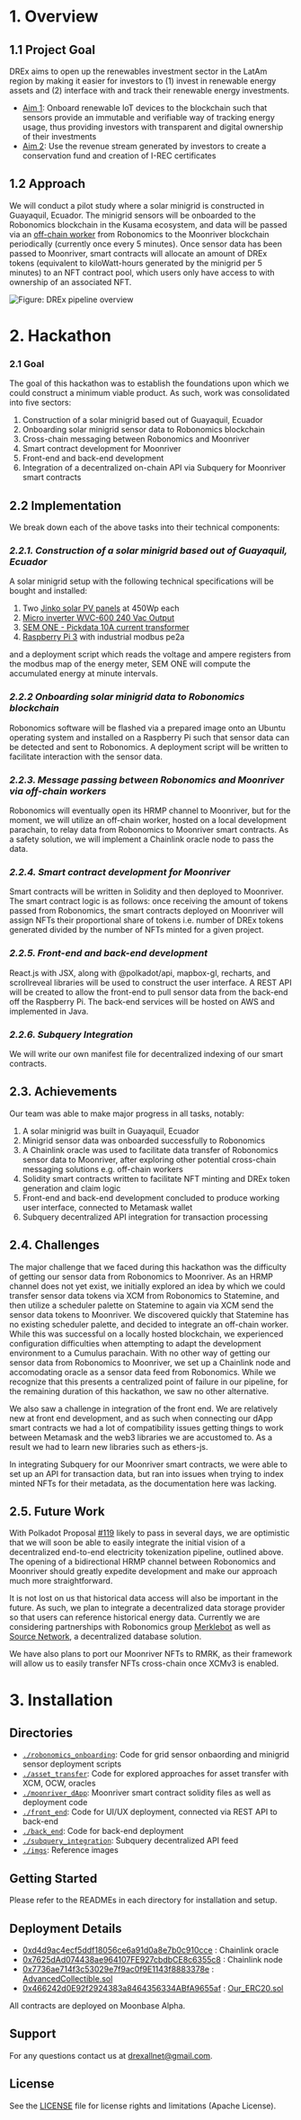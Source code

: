 # 1. Overview
## 1.1 Project Goal 
DREx aims to open up the renewables investment sector in the LatAm region by making it easier for investors to (1) invest in renewable energy assets and (2) interface with and track their renewable energy investments. 
* <ins>Aim 1</ins>: Onboard renewable IoT devices to the blockchain such that sensors provide an immutable and verifiable way of tracking energy usage, thus providing investors with transparent and digital ownership of their investments
* <ins>Aim 2</ins>: Use the revenue stream generated by investors to create a conservation fund and creation of I-REC certificates

## 1.2 Approach 
We will conduct a pilot study where a solar minigrid is constructed in Guayaquil, Ecuador. The minigrid sensors will be onboarded to the Robonomics blockchain in the Kusama ecosystem, and data will be passed via an [off-chain worker](https://docs.substrate.io/reference/how-to-guides/offchain-workers/) from Robonomics to the Moonriver blockchain periodically (currently once every 5 minutes). Once sensor data has been passed to Moonriver, smart contracts will allocate an amount of DREx tokens (equivalent to kiloWatt-hours generated by the minigrid per 5 minutes) to an NFT contract pool, which users only have access to with ownership of an associated NFT. 

![Figure: DREx pipeline overview](./imgs/overview_figure.png "*Figure 1*: DREx pipeline overview")

# 2.  Hackathon
### 2.1 Goal
The goal of this hackathon was to establish the foundations upon which we could construct a minimum viable product. As such, work was consolidated into five sectors:

1. Construction of a solar minigrid based out of Guayaquil, Ecuador
2. Onboarding solar minigrid sensor data to Robonomics blockchain
3. Cross-chain messaging between Robonomics and Moonriver 
4. Smart contract development for Moonriver
5. Front-end and back-end development 
6. Integration of a decentralized on-chain API via Subquery for Moonriver smart contracts

## 2.2 Implementation
We break down each of the above tasks into their technical components:

### *2.2.1. Construction of a solar minigrid based out of Guayaquil, Ecuador*
  A solar minigrid setup with the following technical specifications will be bought and installed:
  1. Two [Jinko solar PV panels](https://www.solarmaxstore.com/jinko-solar-450-watt-tiger-bifcial-mono-perc-solar-panel-clear-frame-white-backsheet-bow-156-half-cell.html) at 450Wp each 
  2. [Micro inverter WVC-600 240 Vac Output](https://www.amazon.com/MarsRock-Waterproof-Inverter-AC80-160V-Efficiency/dp/B075M8J35S)
  3. [SEM ONE - Pickdata 10A current transformer](https://www.pickdata.net/sites/default/files/Manual_SEM_One_V08-191218-EN.pdf)
  4. [Raspberry Pi 3](https://www.raspberrypi.com/products/raspberry-pi-3-model-b/) with industrial modbus pe2a

  and a deployment script which reads the voltage and ampere registers from the modbus map of the energy meter, SEM ONE will compute the accumulated energy at minute intervals.

### *2.2.2 Onboarding solar minigrid data to Robonomics blockchain*
Robonomics software will be flashed via a prepared image onto an Ubuntu operating system and installed on a Raspberry Pi such that sensor data can be detected and sent to Robonomics. A deployment script will be written to facilitate interaction with the sensor data.

### *2.2.3. Message passing between Robonomics and Moonriver via off-chain workers*
Robonomics will eventually open its HRMP channel to Moonriver, but for the moment, we will utilize an off-chain worker, hosted on a local development parachain, to relay data from Robonomics to Moonriver smart contracts. As a safety solution, we will implement a Chainlink oracle node to pass the data.

### *2.2.4. Smart contract development for Moonriver*
Smart contracts will be written in Solidity and then deployed to Moonriver. The smart contract logic is as follows: once receiving the amount of tokens passed from Robonomics, the smart contracts deployed on Moonriver will assign NFTs their proportional share of tokens i.e. number of DREx tokens generated divided by the number of NFTs minted for a given project. 
 
### *2.2.5. Front-end and back-end development*
React.js with JSX, along with @polkadot/api, mapbox-gl, recharts, and scrollreveal libraries will be used to construct the user interface. A REST API will be created to allow the front-end to pull sensor data from the back-end off the Raspberry Pi. The back-end services will be hosted on AWS and implemented in Java. 

### *2.2.6. Subquery Integration*
We will write our own manifest file for decentralized indexing of our smart contracts. 

## 2.3. Achievements
Our team was able to make major progress in all tasks, notably:
1. A solar minigrid was built in Guayaquil, Ecuador
2. Minigrid sensor data was onboarded successfully to Robonomics 
3. A Chainlink oracle was used to facilitate data transfer of Robonomics sensor data to Moonriver, after exploring other potential cross-chain messaging solutions e.g. off-chain workers
4. Solidity smart contracts written to facilitate NFT minting and DREx token generation and claim logic
5. Front-end and back-end development concluded to produce working user interface, connected to Metamask wallet
6. Subquery decentralized API integration for transaction processing

## 2.4. Challenges 
The major challenge that we faced during this hackathon was the difficulty of getting our sensor data from Robonomics to Moonriver. As an HRMP channel does not yet exist, we initially explored an idea by which we could transfer sensor data tokens via XCM from Robonomics to Statemine, and then utilize a scheduler palette on Statemine to again via XCM send the sensor data tokens to Moonriver. We discovered quickly that Statemine has no existing scheduler palette, and decided to integrate an off-chain worker. While this was successful on a locally hosted blockchain, we experienced configuration difficulties when attempting to adapt the development environment to a Cumulus parachain. With no other way of getting our sensor data from Robonomics to Moonriver, we set up a Chainlink node and accomodating oracle as a sensor data feed from Robonomics. While we recognize that this presents a centralized point of failure in our pipeline, for the remaining duration of this hackathon, we saw no other alternative.

We also saw a challenge in integration of the front end. We are relatively new at front end development, and as such when connecting our dApp smart contracts we had a lot of compatibility issues getting things to work between Metamask and the web3 libraries we are accustomed to. As a result we had to learn new libraries such as ethers-js. 

In integrating Subquery for our Moonriver smart contracts, we were able to set up an API for transaction data, but ran into issues when trying to index minted NFTs for their metadata, as the documentation here was lacking. 

## 2.5. Future Work
With Polkadot Proposal [#119](https://moonriver.polkassembly.network/referendum/119) likely to pass in several days, we are optimistic that we will soon be able to easily integrate the initial vision of a decentralized end-to-end electricity tokenization pipeline, outlined above. The opening of a bidirectional HRMP channel between Robonomics and Moonriver should greatly expedite development and make our approach much more straightforward.

It is not lost on us that historical data access will also be important in the future. As such, we plan to integrate a decentralized data storage provider so that users can reference historical energy data. Currently we are considering partnerships with Robonomics group [Merklebot](https://merklebot.com/) as well as [Source Network](https://source.network/), a decentralized database solution. 

We have also plans to port our Moonriver NFTs to RMRK, as their framework will allow us to easily transfer NFTs cross-chain once XCMv3 is enabled. 

# 3. Installation
## Directories
* <code>[./robonomics_onboarding](./robonomics_onboarding)</code>: Code for grid sensor onbaording and minigrid sensor deployment scripts
* <code>[./asset_transfer](./asset_transfer)</code>: Code for explored approaches for asset transfer with XCM, OCW, oracles 
* <code>[./moonriver_dApp](./moonriver_dApp)</code>: Moonriver smart contract solidity files as well as deployment code
* <code>[./front_end](./front_end)</code>: Code for UI/UX deployment, connected via REST API to back-end
* <code>[./back_end](./back_end)</code>: Code for back-end deployment
* <code>[./subquery_integration](./subquery_integration)</code>: Subquery decentralized API feed
* <code>[./imgs](./imgs)</code>: Reference images

## Getting Started
Please refer to the READMEs in each directory for installation and setup.

## Deployment Details
* [0xd4d9ac4ecf5ddf18056ce6a91d0a8e7b0c910cce](https://moonbase.moonscan.io/address/0xd4d9ac4ecf5ddf18056ce6a91d0a8e7b0c910cce) : Chainlink oracle
* [0x7625dAd074438ae964107FE927cbdbCE8c6355c8](https://moonbase.moonscan.io/address/0x7625dAd074438ae964107FE927cbdbCE8c6355c8) : Chainlink node
* [0x7736ae714f3c53029e7f9ac0f9E1143f8883378e](https://moonbase.moonscan.io/address/0x7736ae714f3c53029e7f9ac0f9E1143f8883378e) : [AdvancedCollectible.sol](./moonriver_dApp/contracts/AdvancedCollectible.sol)
* [0x466242d0E92f2924383a8464356334ABfA9655af](https://moonbase.moonscan.io/address/0x466242d0E92f2924383a8464356334ABfA9655af) : [Our_ERC20.sol](./moonriver_dApp/contracts/Our_ERC20.sol) 

All contracts are deployed on Moonbase Alpha. 

## Support
For any questions contact us at drexallnet@gmail.com.

## License
See the [LICENSE](./LICENSE) file for license rights and limitations (Apache License).
